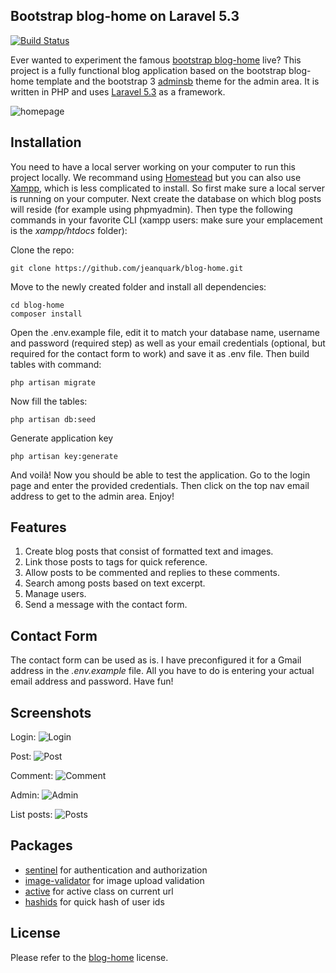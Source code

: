 ## Bootstrap blog-home on Laravel 5.3

[![Build Status](https://travis-ci.org/jeanquark/blog-home.svg?branch=test)](https://travis-ci.org/jeanquark/blog-home)

Ever wanted to experiment the famous [bootstrap blog-home](http://startbootstrap.com/template-overviews/blog-home) live? This project is a fully functional blog application based on the bootstrap blog-home template and the bootstrap 3 [adminsb](http://startbootstrap.com/template-overviews/sb-admin) theme for the admin area. It is written in PHP and uses [Laravel 5.3](https://laravel.com) as a framework.

![homepage](https://github.com/jeanquark/blog-home1/raw/master/public/homepage.jpg "Homepage")

## Installation

You need to have a local server working on your computer to run this project locally. We recommand using [Homestead](https://laravel.com/docs/master/homestead) but you can also use [Xampp](https://www.apachefriends.org/fr/index.html), which is less complicated to install. So first make sure a local server is running on your computer. Next create the database on which blog posts will reside (for example using phpmyadmin). Then type the following commands in your favorite CLI (xampp users: make sure your emplacement is the *xampp/htdocs* folder):

Clone the repo:
```
git clone https://github.com/jeanquark/blog-home.git
```

Move to the newly created folder and install all dependencies:
```
cd blog-home
composer install
```

Open the .env.example file, edit it to match your database name, username and password (required step) as well as your email credentials (optional, but required for the contact form to work) and save it as .env file. Then build tables with command:
```
php artisan migrate
```

Now fill the tables:
```
php artisan db:seed
```

Generate application key 
```
php artisan key:generate
```

And voilà! Now you should be able to test the application. Go to the login page and enter the provided credentials. Then click on the top nav email address to get to the admin area. Enjoy!


## Features
1. Create blog posts that consist of formatted text and images.
2. Link those posts to tags for quick reference.
3. Allow posts to be commented and replies to these comments.
4. Search among posts based on text excerpt.
5. Manage users.
6. Send a message with the contact form.


## Contact Form
The contact form can be used as is. I have preconfigured it for a Gmail address in the *.env.example* file. All you have to do is entering your actual email address and password. Have fun!


## Screenshots
Login:
![Login](https://github.com/jeanquark/blog-home/raw/master/public/login.jpg "Login")

Post:
![Post](https://github.com/jeanquark/blog-home/raw/master/public/post.jpg "Post")

Comment:
![Comment](https://github.com/jeanquark/blog-home/raw/master/public/comment.jpg "Comment")

Admin:
![Admin](https://github.com/jeanquark/blog-home/raw/master/public/admin.jpg "Admin")

List posts:
![Posts](https://github.com/jeanquark/blog-home/raw/master/public/posts.jpg "Posts List")


## Packages
* [sentinel](https://github.com/cartalyst/sentinel) for authentication and authorization
* [image-validator](https://github.com/cviebrock/image-validator) for image upload validation
* [active](https://github.com/letrunghieu/active) for active class on current url
* [hashids](https://github.com/ivanakimov/hashids.php) for quick hash of user ids


## License

Please refer to the [blog-home](http://startbootstrap.com/template-overviews/blog-home) license.